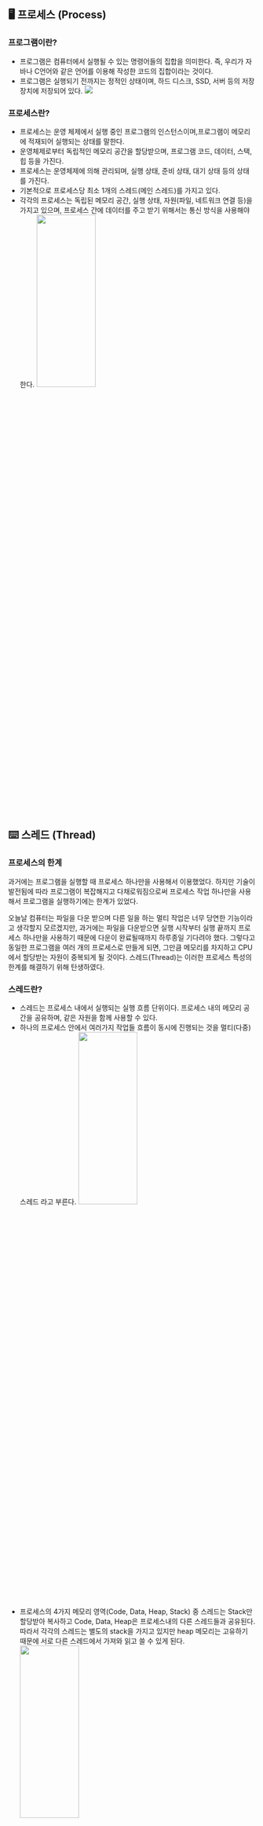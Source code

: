 ## 🖥️ 프로세스 (Process)

### 프로그램이란?
- 프로그램은 컴퓨터에서 실행될 수 있는 명령어들의 집합을 의미한다. 즉, 우리가 자바나 C언어와 같은 언어를 이용해 작성한 코드의 집합이라는 것이다.
- 프로그램은 실행되기 전까지는 정적인 상태이며, 하드 디스크, SSD, 서버 등의 저장 장치에 저장되어 있다.
  ![](https://velog.velcdn.com/images/nyoung215/post/1a80333e-2ac5-4393-b057-4807eaa9814f/image.png)

### 프로세스란?
- 프로세스는 운영 체제에서 실행 중인 프로그램의 인스턴스이며,프로그램이 메모리에 적재되어 실행되는 상태를 말한다.
- 운영체제로부터 독립적인 메모리 공간을 할당받으며, 프로그램 코드, 데이터, 스택, 힙 등을 가진다.
- 프로세스는 운영체제에 의해 관리되며, 실행 상태, 준비 상태, 대기 상태 등의 상태를 가진다.
- 기본적으로 프로세스당 최소 1개의 스레드(메인 스레드)를 가지고 있다.
- 각각의 프로세스는 독립된 메모리 공간, 실행 상태, 자원(파일, 네트워크 연결 등)을 가지고 있으며, 프로세스 간에 데이터를 주고 받기 위해서는 통신 방식을 사용해야 한다.
  <img src = "https://velog.velcdn.com/images/nyoung215/post/35f9c814-5318-4835-b6b1-cec857fa0669/image.png" width = "50%" height = "30%">

<br><br/>

## ⌨️ 스레드 (Thread)

### 프로세스의 한계
과거에는 프로그램을 실행할 때 프로세스 하나만을 사용해서 이용했었다. 하지만 기술이 발전됨에 따라 프로그램이 복잡해지고 다채로워짐으로써 프로세스 작업 하나만을 사용해서 프로그램을 실행하기에는 한계가 있었다.

오늘날 컴퓨터는 파일을 다운 받으며 다른 일을 하는 멀티 작업은 너무 당연한 기능이라고 생각할지 모르겠지만, 과거에는 파일을 다운받으면 실행 시작부터 실행 끝까지 프로세스 하나만을 사용하기 때문에 다운이 완료될때까지 하루종일 기다려야 했다. 그렇다고 동일한 프로그램을 여러 개의 프로세스로 만들게 되면, 그만큼 메모리를 차지하고 CPU에서 할당받는 자원이 중복되게 될 것이다. 스레드(Thread)는 이러한 프로세스 특성의 한계를 해결하기 위해 탄생하였다.

### 스레드란?
- 스레드는 프로세스 내에서 실행되는 실행 흐름 단위이다. 프로세스 내의 메모리 공간을 공유하며, 같은 자원을 함께 사용할 수 있다.
- 하나의 프로세스 안에서 여러가지 작업들 흐름이 동시에 진행되는 것을 멀티(다중) 스레드 라고 부른다.
  <img src = "https://velog.velcdn.com/images/nyoung215/post/03c9cf7f-ff61-41d9-b515-3fc52e626f2c/image.png" width = "50%" height = "30%">
- 프로세스의 4가지 메모리 영역(Code, Data, Heap, Stack) 중 스레드는 Stack만 할당받아 복사하고 Code, Data, Heap은 프로세스내의 다른 스레드들과 공유된다. 따라서 각각의 스레드는 별도의 stack을 가지고 있지만 heap 메모리는 고유하기 때문에 서로 다른 스레드에서 가져와 읽고 쓸 수 있게 된다.
  <img src = "https://velog.velcdn.com/images/nyoung215/post/b7aa804e-b463-4588-83d9-fd46f01f822c/image.png" width = "50%" height = "30%">

<br><br/>

## 🎛️ 멀티 프로세스와 멀티 스레드

### 멀티 프로세스란?
멀티프로세스는 여러 개의 독립적인 프로세스가 동시에 실행되는 것을 의미한다.
각 프로세스는 운영체제로부터 독립적인 메모리 공간을 할당받아 실행되게 된다.

- **멀티 프로세스의 장점**
    - 안정성이 높고 독립적인 환경 제공
    - 하나의 프로세스에 문제 발생 시 다른 프로세스에 영향을 주지 않음
    - 병렬 처리가 가능하여 성능 향상 기대 가능
- **멀티 프로세스의 단점**
    - 프로세스 간 통신을 위한 IPC 필요 (오버헤드 발생 가능)
    - 프로세스 간 자원 공유와 동기화가 복잡함
    - 메모리 사용량과 컨텍스트 스위칭 비용이 큼

### 멀티 스레드란?
멀티스레드는 하나의 프로세스 내에서 여러 개의 스레드가 동시에 실행되는 것을 의미한다.
각 스레드는 프로세스 내의 메모리를 공유하고, 동일한 코드 영역을 실행하면서 각자의 작업을 수행한다다.

- **멀티 스레드의 장점**
    - 작업의 응답성 향상과 자원 효율성 높임
    - 통신과 데이터 공유가 간단하며 전역 변수에 접근 용이
- **멀티 스레드의 단점**
    - 스레드 간 동기화 문제에 주의해야 함
    - 하나의 스레드 예외 발생 시 전체 프로세스 종료 가능
    - 단일 CPU 시스템에서 병렬 처리 효과가 크지 않음

<img src = "https://velog.velcdn.com/images/nyoung215/post/ca778cca-597f-4511-a953-bbea880ca757/image.png" width = "80%" height = "30%">

---

#### 래퍼런스
[완전히 정복하는 프로세스 vs 스레드 개념](https://inpa.tistory.com/entry/%F0%9F%91%A9%E2%80%8D%F0%9F%92%BB-%ED%94%84%EB%A1%9C%EC%84%B8%EC%8A%A4-%E2%9A%94%EF%B8%8F-%EC%93%B0%EB%A0%88%EB%93%9C-%EC%B0%A8%EC%9D%B4)
[프로세스와 스레드의 차이](https://gmlwjd9405.github.io/2018/09/14/process-vs-thread.html)